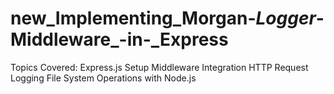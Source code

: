# new_Implementing_Morgan-_Logger_-Middleware_-in-_Express
Topics Covered: Express.js Setup Middleware Integration HTTP Request Logging File System Operations with Node.js
